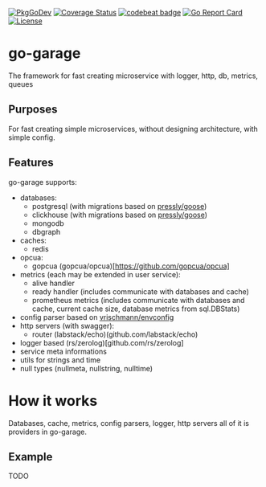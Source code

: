 [![PkgGoDev](https://pkg.go.dev/badge/github.com/soldatov-s/go-garage?status.svg)](https://pkg.go.dev/github.com/soldatov-s/go-garage)
[![Coverage Status](http://codecov.io/github/soldatov-s/go-garage/coverage.svg?branch=master)](http://codecov.io/github/soldatov-s/go-garage?branch=master)
[![codebeat badge](https://codebeat.co/badges/d737dbca-7067-4d62-84a3-8f0df0b8958a)](https://codebeat.co/projects/github-com-soldatov-s-go-garage-main)
[![Go Report Card](https://goreportcard.com/badge/github.com/soldatov-s/go-garage)](https://goreportcard.com/report/github.com/soldatov-s/go-garage)
[![License](https://img.shields.io/badge/License-MIT-blue.svg)](https://opensource.org/licenses/MIT)

# go-garage
The framework for fast creating microservice with logger, http, db, metrics, queues

## Purposes
For fast creating simple microservices, without designing architecture, with simple config.

## Features
go-garage supports:  
* databases:
  * postgresql (with migrations based on [pressly/goose](https://github.com/pressly/goose))
  * clickhouse (with migrations based on [pressly/goose](https://github.com/pressly/goose))
  * mongodb
  * dbgraph
* caches:
  * redis
* opcua:
  * gopcua (gopcua/opcua)[https://github.com/gopcua/opcua]
* metrics (each may be extended in user service):
  * alive handler
  * ready handler (includes communicate with databases and cache)
  * prometheus metrics (includes communicate with databases and cache, current cache size, database metrics from sql.DBStats)
* config parser based on [vrischmann/envconfig](github.com/vrischmann/envconfig)
* http servers (with swagger):
  * router (labstack/echo)(github.com/labstack/echo)
* logger based (rs/zerolog)[github.com/rs/zerolog] 
* service meta informations
* utils for strings and time
* null types (nullmeta, nullstring, nulltime)

# How it works
Databases, cache, metrics, config parsers, logger, http servers all of it is providers in go-garage.

## Example
TODO